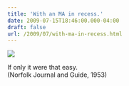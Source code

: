 ```yaml
---
title: 'With an MA in recess.'
date: 2009-07-15T18:46:00.000-04:00
draft: false
url: /2009/07/with-ma-in-recess.html
---
```


[![](http://3.bp.blogspot.com/_Pge31alC_E8/Sl5crTjF4WI/AAAAAAAABrk/QmvW4xNXWQ0/s320/Picture+1.png)](http://3.bp.blogspot.com/_Pge31alC_E8/Sl5crTjF4WI/AAAAAAAABrk/QmvW4xNXWQ0/s1600-h/Picture+1.png)  
  
  
  
  
  
  
  
If only it were that easy.  
(Norfolk Journal and Guide, 1953)